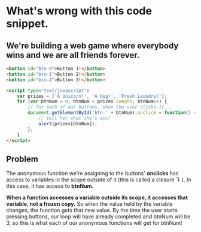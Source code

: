 # What's wrong with this code snippet.

## We're building a web game where everybody wins and we are all friends forever.

```html
<button id="btn-0">Button 1!</button>
<button id="btn-1">Button 2!</button>
<button id="btn-2">Button 3!</button>

<script type="text/javascript">
    var prizes = ['A Unicorn!', 'A Hug!', 'Fresh Laundry!'];
    for (var btnNum = 0; btnNum < prizes.length; btnNum++) {
        // for each of our buttons, when the user clicks it...
        document.getElementById('btn-' + btnNum).onclick = function() {
            // tell her what she's won!
            alert(prizes[btnNum]);
        };
    }
</script>
```


## Problem

The anonymous function we're assigning to the buttons' **__onclicks__** has access to variables in the scope outside of it (this is called a closure ↴ ). In this case, it has access to **__btnNum__**.

**When a function accesses a variable outside its scope, it accesses that variable, not a frozen copy.** So when the value held by the variable changes, the function gets that new value. By the time the user starts pressing buttons, our loop will have already completed and btnNum will be 3, so this is what each of our anonymous functions will get for btnNum!


